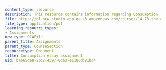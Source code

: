 ```yaml
---
content_type: resource
description: This resource contains information regarding Consumption
file: https://ol-ocw-studio-app-qa.s3.amazonaws.com/courses/14-73-the-challenge-of-world-poverty-spring-2011/ba665de826d245970db3e1186dd81bd4_MIT14_73S11_consumption.pdf
file_type: application/pdf
learning_resource_types:
- Assignments
ocw_type: OCWFile
parent_title: Assignments
parent_type: CourseSection
resourcetype: Document
title: Consumption essay assignment
uid: ba665de8-26d2-4597-0db3-e1186dd81bd4
---
```

